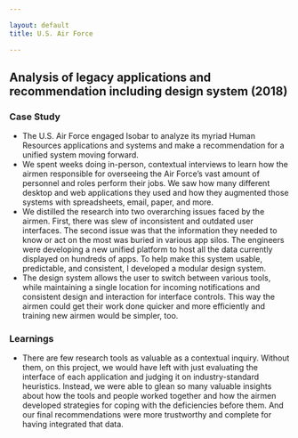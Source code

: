 ```yaml
---

layout: default
title: U.S. Air Force

---
```


## Analysis of legacy applications and recommendation including design system (2018)

### Case Study

- The U.S. Air Force engaged Isobar to analyze its myriad Human Resources applications and systems and make a recommendation for a unified system moving forward.
- We spent weeks doing in-person, contextual interviews to learn how the airmen responsible for overseeing the Air Force’s vast amount of personnel and roles perform their jobs. We saw how many different desktop and web applications they used and how they augmented those systems with spreadsheets, email, paper, and more.
- We distilled the research into two overarching issues faced by the airmen. First, there was slew of inconsistent and outdated user interfaces. The second issue was that the information they needed to know or act on the most was buried in various app silos. The engineers were developing a new unified platform to host all the data currently displayed on hundreds of apps. To help make this system usable, predictable, and consistent, I developed a modular design system.
- The design system allows the user to switch between various tools, while maintaining a single location for incoming notifications and consistent design and interaction for interface controls. This way the airmen could get their work done quicker and more efficiently and training new airmen would be simpler, too.

### Learnings

- There are few research tools as valuable as a contextual inquiry. Without them, on this project, we would have left with just evaluating the interface of each application and judging it on industry-standard heuristics. Instead, we were able to glean so many valuable insights about how the tools and people worked together and how the airmen developed strategies for coping with the deficiencies before them. And our final recommendations were more trustworthy and complete for having integrated that data.